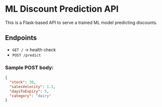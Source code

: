 # ML Discount Prediction API

This is a Flask-based API to serve a trained ML model predicting discounts.

## Endpoints

- `GET /` → health check
- `POST /predict`

### Sample POST body:
```json
{
  "stock": 30,
  "salesVelocity": 1.2,
  "daysToExpiry": 5,
  "category": "dairy"
}
